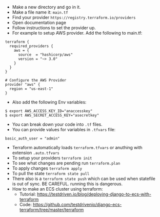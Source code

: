 - Make a new directory and go in it.
- Make a file name it: `main.tf`
- Find your provider `https://registry.terraform.io/providers`
- Open documentation page
- Follow instructions to set the provider up. 
- For example to setup AWS provider. Add the following to main.tf:
```
terraform {
  required_providers {
    aws = {
      source  = "hashicorp/aws"
      version = "~> 3.0"
    }
  }
}

# Configure the AWS Provider
provider "aws" {
  region = "us-east-1"
}
```
- Also add the following Env variables:
```
$ export AWS_ACCESS_KEY_ID="anaccesskey"
$ export AWS_SECRET_ACCESS_KEY="asecretkey"
```
- You can break down your code into `.tf` files.
- You can provide values for variables in `.tfvars` file: 
```
basic_auth_user = "admin"
```
- Terraform automatically loads `terraform.tfvars` or anuthing with extension `.auto.tfvars`
- To setup your providers `terraform init`
- To see what changes are pending run `terraform.plan`
- To apply changes `terraform apply`
- To pull the state `terraform state pull`
- There also is a `terraform state push` which can be used when statefile is out of sync. BE CAREFUL. running this is dangerous.
- How to make an ECS cluster using terraform: 
  - Tutorial: https://testdriven.io/blog/deploying-django-to-ecs-with-terraform
  - Code: https://github.com/testdrivenio/django-ecs-terraform/tree/master/terraform

